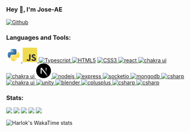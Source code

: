 ### Hey 👋, I'm Jose-AE

[![Github](https://img.shields.io/github/followers/Jose-AE?label=Follow&style=social)](https://github.com/Jose-AE)


<h3 align="left">Languages and Tools:</h3>
<p align="left">

<a href="https://www.python.org" target="_blank" rel="noreferrer"> <img src="https://raw.githubusercontent.com/devicons/devicon/master/icons/python/python-original.svg" alt="python" width="40" height="40"/> </a>
<a href="https://developer.mozilla.org/en-US/docs/Web/JavaScript" target="_blank" rel="noreferrer"> <img src="https://raw.githubusercontent.com/devicons/devicon/master/icons/javascript/javascript-original.svg" alt="javascript" width="40" height="40"/> </a>
<a href="https://www.typescriptlang.org/" target="_blank" rel="noreferrer"> <img src="https://www.svgrepo.com/show/354478/typescript-icon.svg" alt="Typescript" width="40" height="40"/> </a>
<a href="https://developer.mozilla.org/en-US/docs/Glossary/HTML5" target="_blank" rel="noreferrer"><img src="https://raw.githubusercontent.com/danielcranney/readme-generator/main/public/icons/skills/html5-colored.svg" width="36" height="36" alt="HTML5" /></a>
<a href="https://www.w3.org/TR/CSS/#css" target="_blank" rel="noreferrer"><img src="https://raw.githubusercontent.com/danielcranney/readme-generator/main/public/icons/skills/css3-colored.svg" width="36" height="36" alt="CSS3" /></a><a href="https://reactjs.org/" target="_blank" rel="noreferrer"> <img src="https://cdn.icon-icons.com/icons2/2415/PNG/512/react_original_logo_icon_146374.png" alt="react" width="40" height="40"/> </a>
<a href="https://tailwindcss.com/" target="_blank" rel="noreferrer"> <img src="https://www.svgrepo.com/show/374118/tailwind.svg" alt="chakra ui" width="40" height="40"/> </a>
<a href="https://chakra-ui.com/" target="_blank" rel="noreferrer"> <img src="https://img.icons8.com/color/512/chakra-ui.png" alt="chakra ui" width="40" height="40"/> </a>
<a href="https://nextjs.org/" target="_blank" rel="noreferrer"> <img src="/assets/nextjs-icon.svg" alt="nextjs" width="40" height="40"/> </a>
<a href="https://nodejs.org" target="_blank" rel="noreferrer"> <img src="https://www.svgrepo.com/show/378837/node.svg" alt="nodejs" width="40" height="40"/> </a>
<a href="https://expressjs.com" target="_blank" rel="noreferrer"> <img src="https://i.imgur.com/YbOCE2o.png" alt="express" width="40" height="40"/> </a>
<a href="https://socket.io/" target="_blank" rel="noreferrer"> <img src="https://www.mickpatterson.com.au/assets/socket.io.png" alt="socketio" width="40" height="40"/> </a>
<a href="https://www.mongodb.com/" target="_blank" rel="noreferrer"> <img src="https://www.svgrepo.com/show/331488/mongodb.svg" alt="mongodb" width="40" height="40"/> </a>
<a href="https://www.mysql.com/" target="_blank" rel="noreferrer"> <img src="https://www.freepnglogos.com/uploads/logo-mysql-png/logo-mysql-mysql-logo-png-images-are-download-crazypng-21.png" alt="csharp" width="40" height="40"/> </a>
<a href="https://code.visualstudio.com/" target="_blank" rel="noreferrer"> <img src="https://i.imgur.com/3A2yN9n.png" alt="chakra ui" width="40" height="40"/> </a>
<a href="https://unity.com/" target="_blank" rel="noreferrer"> <img src="https://i.redd.it/tu3gt6ysfxq71.png" alt="unity" width="40" height="40"/> </a>
<a href="https://www.blender.org/" target="_blank" rel="noreferrer"> <img src="https://upload.wikimedia.org/wikipedia/commons/thumb/0/0c/Blender_logo_no_text.svg/512px-Blender_logo_no_text.svg.png" alt="blender" width="47" height="40"/> </a>
<a href="https://www.w3schools.com/cpp/" target="_blank" rel="noreferrer"> <img src="https://upload.wikimedia.org/wikipedia/commons/1/18/ISO_C%2B%2B_Logo.svg" alt="cplusplus" width="40" height="40"/> </a>
<a href="https://www.w3schools.com/cs/" target="_blank" rel="noreferrer"> <img src="https://cdn.cdnlogo.com/logos/c/68/c-sharp-800x800.png" alt="csharp" width="40" height="40"/> </a>
<a href="https://www.docker.com/" target="_blank" rel="noreferrer"> <img src="https://www.svgrepo.com/show/452192/docker.svg" alt="csharp" width="40" height="40"/> </a>

<h3 align="left">Stats:</h3>

![](https://github-profile-summary-cards.vercel.app/api/cards/profile-details?username=Jose-AE&theme=github)
![](https://github-profile-summary-cards.vercel.app/api/cards/repos-per-language?username=Jose-AE&theme=github)
![](https://github-profile-summary-cards.vercel.app/api/cards/most-commit-language?username=Jose-AE&theme=github)
![](https://github-profile-summary-cards.vercel.app/api/cards/stats?username=Jose-AE&theme=github)
![](https://github-profile-summary-cards.vercel.app/api/cards/productive-time?username=Jose-AE&theme=github)

![Harlok's WakaTime stats](https://github-readme-stats.vercel.app/api/wakatime?username=Jose_AE\&layout=compact)

